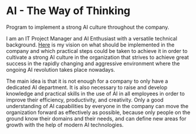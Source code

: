 # AI - The Way of Thinking
Program to implement a strong AI culture throughout the company.

I am an IT Project Manager and AI Enthusiast with a versatile technical background. [Here](https://github.com/wolfhoundgelert/ai-culture/blob/main/AI%20-%20The%20Way%20of%20Thinking%2C%20v1.0.pdf) is my vision on what should be implemented in the company and which practical steps could be taken to achieve it in order to cultivate a strong AI culture in the organization that strives to achieve great success in the rapidly changing and aggressive environment where the ongoing AI revolution takes place nowadays.

The main idea is that it is not enough for a company to only have a dedicated AI department. It is also necessary to raise and develop knowledge and practical skills in the use of AI in all employees in order to improve their efficiency, productivity, and creativity. Only a good understanding of AI capabilities by everyone in the company can move the organization forward as effectively as possible, because only people on the ground know their domains and their needs, and can define new areas for growth with the help of modern AI technologies.
